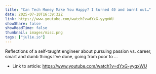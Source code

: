 ```yaml
---
title: "Can Tech Money Make You Happy? I turned 40 and burnt out…"
date: 2025-07-10T16:39:32Z
link: https://www.youtube.com/watch?v=dYxG-yyqxWU
showShare: false
showReadTime: false
thumbnail: images/misc.png
tags: ["julie.io"]
---
```

Reflections of a self-taught engineer about pursuing passion vs. career, smart and dumb things I've done, going from poor to ...

- Link to article: https://www.youtube.com/watch?v=dYxG-yyqxWU